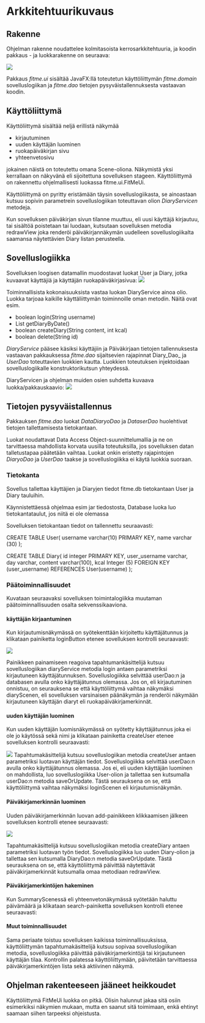 # Arkkitehtuurikuvaus

## Rakenne

Ohjelman rakenne noudattelee kolmitasoista kerrosarkkitehtuuria, ja koodin pakkaus - ja luokkarakenne on seuraava:

<img src="https://github.com/vsvala/otm-harjoitustyo/blob/dev/dokumentaatio/kuvat/pakkaus.png" >

Pakkaus _fitme.ui_ sisältää JavaFX:llä toteutetun käyttöliittymän _fitme.domain_ sovelluslogiikan ja _fitme.dao_ tietojen pysyväistallennuksesta vastaavan koodin.

## Käyttöliittymä

Käyttöliittymä sisältää neljä erillistä näkymää
- kirjautuminen
- uuden käyttäjän luominen
- ruokapäiväkirjan sivu
- yhteenvetosivu

jokainen näistä on toteutettu omana Scene-oliona. Näkymistä yksi kerrallaan on näkyvänä eli sijoitettuna sovelluksen stageen. Käyttöliittymä on rakennettu ohjelmallisesti luokassa fitme.ui.FitMeUi.

Käyttöliittymä on pyritty eristämään täysin sovelluslogiikasta, se ainoastaan kutsuu sopivin parametrein sovelluslogiikan toteuttavan olion _DiaryServicen_ metodeja.

Kun sovelluksen päiväkirjan sivun tilanne muuttuu, eli uusi käyttäjä kirjautuu, tai sisältöä poistetaan tai luodaan, kutsutaan sovelluksen metodia redrawView joka renderöi päiväkirjannäkymän uudelleen sovelluslogiikalta saamansa näytettävien Diary listan perusteella.

## Sovelluslogiikka

Sovelluksen loogisen datamallin muodostavat luokat User ja Diary, jotka kuvaavat käyttäjiä ja käyttäjän ruokapäiväkirjasivua:
<img src="https://github.com/vsvala/otm-harjoitustyo/blob/dev/dokumentaatio/kuvat/tietokanta%20(1).png" >

Toiminnallisista kokonaisuuksista vastaa luokan DiaryService ainoa olio. Luokka tarjoaa kaikille käyttäliittymän toiminnoille oman metodin. Näitä ovat esim.
- boolean login(String username)
- List<Diary> getDiaryByDate() 
- boolean createDiary(String content, int kcal) 
- boolean delete(String id) 

_DiaryService_ pääsee käsiksi käyttäjiin ja Päiväkirjaan tietojen tallennuksesta vastaavan pakkauksessa _fitme.dao_ sijaitsevien rajapinnat  Diary_Dao_ ja _UserDao_ toteuttavien luokkien kautta. Luokkien toteutuksen injektoidaan sovelluslogiikalle konstruktorikutsun yhteydessä.

DiaryServicen ja ohjelman muiden osien suhdetta kuvaava luokka/pakkauskaavio:
<img src="https://github.com/vsvala/otm-harjoitustyo/blob/dev/dokumentaatio/kuvat/luokka_pakkausKaavio.png" >

## Tietojen pysyväistallennus

Pakkauksen _fitme.dao_ luokat _DataDiaryoDao_ ja _DataserDao_ huolehtivat tietojen tallettamisesta tietokantaan.

Luokat noudattavat Data Access Object-suunnittelumallia ja ne on tarvittaessa mahdollista korvata uusilla toteutuksilla, jos sovelluksen datan talletustapaa päätetään vaihtaa. Luokat onkin eristetty rajapintojen _DiaryoDao_ ja _UserDao_ taakse ja sovelluslogiikka ei käytä luokkia suoraan.


### Tietokanta

Sovellus tallettaa käyttäjien ja Diaryjen tiedot fitme.db tietokantaan User ja Diary tauluihin.

Käynnistettäessä ohjelmaa esim jar tiedostosta, Database luoka luo tietokantataulut, jos niitä ei ole olemassa

Sovelluksen tietokantaan tiedot on tallennettu seuraavasti:

CREATE TABLE User(
username varchar(10) PRIMARY KEY,
name varchar (30)
 );
 
CREATE TABLE Diary(
id integer PRIMARY KEY,
user_username varchar,  
day varchar,
content varchar(100),
kcal Integer (5)
FOREIGN KEY (user_username) REFERENCES User(username)
);


### Päätoiminnallisuudet

Kuvataan seuraavaksi sovelluksen toimintalogiikka muutaman päätoiminnallisuuden osalta sekvenssikaaviona.

#### käyttäjän kirjaantuminen

Kun kirjautumisnäkymässä on syötekenttään kirjoitettu käyttäjätunnus ja klikataan painiketta loginButton etenee sovelluksen kontrolli seuraavasti:

<img src="https://github.com/vsvala/otm-harjoitustyo/blob/master/dokumentaatio/kuvat/login_sekvenssikaavio%20(2).png">

Painikkeen painamiseen reagoiva tapahtumankäsittelijä kutsuu sovelluslogiikan diaryService metodia login antaen parametriksi kirjautuneen käyttäjätunnuksen. Sovelluslogiikka selvittää userDao:n ja databasen avulla onko käyttäjätunnus olemassa. Jos on, eli kirjautuminen onnistuu, on seurauksena se että käyttöliittymä vaihtaa näkymäksi diaryScenen, eli sovelluksen varsinaisen päänäkymän ja renderöi näkymään kirjautuneen käyttäjän diaryt eli  ruokapäiväkirjamerkinnät.

#### uuden käyttäjän luominen

Kun uuden käyttäjän luomisnäkymässä on syötetty käyttäjätunnus joka ei ole jo käytössä sekä nimi ja klikataan painiketta createUser etenee sovelluksen kontrolli seuraavasti:

<img src="https://github.com/vsvala/otm-harjoitustyo/blob/master/dokumentaatio/kuvat/createUser_sekvens.png">
Tapahtumakäsittelijä kutsuu sovelluslogiikan metodia createUser antaen parametriksi luotavan käyttäjän tiedot. Sovelluslogiikka selvittää userDao:n avulla onko käyttäjätunnus olemassa. Jos ei, eli uuden käyttäjän luominen on mahdollista, luo sovelluslogiikka User-olion ja tallettaa sen kutsumalla userDao:n metodia saveOrUpdate. Tästä seurauksena on se, että käyttöliittymä vaihtaa näkymäksi loginScenen eli kirjautumisnäkymän.


#### Päiväkirjamerkinnän luominen

Uuden päiväkirjamerkinnän luovan add-painikkeen klikkaamisen jälkeen sovelluksen kontrolli etenee seuraavasti:

<img src="https://github.com/vsvala/otm-harjoitustyo/blob/master/dokumentaatio/kuvat/createDiary%20sekvenssikaavio.png">

Tapahtumakäsittelijä kutsuu sovelluslogiikan metodia createDiary antaen parametriksi luotavan työn tiedot. Sovelluslogiikka luo uuden Diary-olion ja tallettaa sen kutsumalla DiaryDao:n metodia saveOrUpdate. Tästä seurauksena on se, että käyttöliittymä päivittää näytettävät päiväkirjamerkinnät kutsumalla omaa metodiaan redrawView.


#### Päiväkirjamerkintöjen hakeminen

Kun SummaryScenessä eli yhteenvetonäkymässä syötetään haluttu päivämäärä ja klikataan search-painiketta sovelluksen kontrolli etenee seuraavasti:

#### Muut toiminnallisuudet

Sama periaate toistuu sovelluksen kaikissa toiminnallisuuksissa, käyttöliittymän tapahtumakäsittelijä kutsuu sopivaa sovelluslogiikan metodia, sovelluslogiikka päivittää päiväkirjamerkintöjä tai kirjautuneen käyttäjän tilaa. Kontrollin palatessa käyttöliittymään, päivitetään tarvittaessa päiväkirjamerkintöjen lista sekä aktiivinen näkymä.

## Ohjelman rakenteeseen jääneet heikkoudet

Käyttöliittymä FitMeUi luokka on pitkä. Olisin halunnut jakaa sitä osiin esimerkiksi näkymien mukaan, mutta en saanut sitä  toimimaan, enkä ehtinyt saamaan siihen tarpeeksi ohjeistusta.


